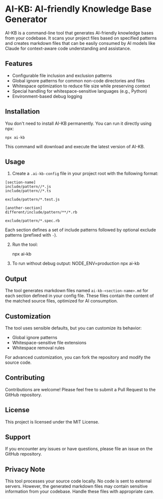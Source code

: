 # AI-KB: AI-friendly Knowledge Base Generator

AI-KB is a command-line tool that generates AI-friendly knowledge bases from your codebase. It scans your project files based on specified patterns and creates markdown files that can be easily consumed by AI models like Claude for context-aware code understanding and assistance.

## Features

- Configurable file inclusion and exclusion patterns
- Global ignore patterns for common non-code directories and files
- Whitespace optimization to reduce file size while preserving context
- Special handling for whitespace-sensitive languages (e.g., Python)
- Environment-based debug logging

## Installation

You don't need to install AI-KB permanently. You can run it directly using npx:

    npx ai-kb


This command will download and execute the latest version of AI-KB.

## Usage

1. Create a `.ai-kb-config` file in your project root with the following format:

```
[section-name]
include/pattern//*.js
include/pattern//*.ts

exclude/pattern/*.test.js

[another-section]
different/include/pattern/**/*.rb

exclude/pattern/*.spec.rb
```

Each section defines a set of include patterns followed by optional exclude patterns (prefixed with `-`).

2. Run the tool:

   npx ai-kb

3. To run without debug output:
NODE_ENV=production npx ai-kb


## Output

The tool generates markdown files named `ai-kb-<section-name>.md` for each section defined in your config file. These files contain the content of the matched source files, optimized for AI consumption.

## Customization

The tool uses sensible defaults, but you can customize its behavior:

- Global ignore patterns
- Whitespace-sensitive file extensions
- Whitespace removal rules

For advanced customization, you can fork the repository and modify the source code.

## Contributing

Contributions are welcome! Please feel free to submit a Pull Request to the GitHub repository.

## License

This project is licensed under the MIT License.

## Support

If you encounter any issues or have questions, please file an issue on the GitHub repository.

## Privacy Note

This tool processes your source code locally. No code is sent to external servers. However, the generated markdown files may contain sensitive information from your codebase. Handle these files with appropriate care.
